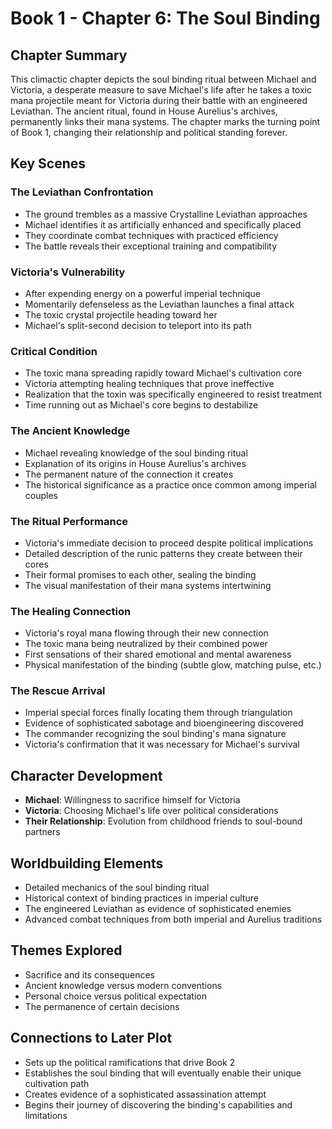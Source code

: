 # Book 1 - Chapter 6: The Soul Binding

## Chapter Summary
This climactic chapter depicts the soul binding ritual between Michael and Victoria, a desperate measure to save Michael's life after he takes a toxic mana projectile meant for Victoria during their battle with an engineered Leviathan. The ancient ritual, found in House Aurelius's archives, permanently links their mana systems. The chapter marks the turning point of Book 1, changing their relationship and political standing forever.

## Key Scenes

### The Leviathan Confrontation
- The ground trembles as a massive Crystalline Leviathan approaches
- Michael identifies it as artificially enhanced and specifically placed
- They coordinate combat techniques with practiced efficiency
- The battle reveals their exceptional training and compatibility

### Victoria's Vulnerability
- After expending energy on a powerful imperial technique
- Momentarily defenseless as the Leviathan launches a final attack
- The toxic crystal projectile heading toward her
- Michael's split-second decision to teleport into its path

### Critical Condition
- The toxic mana spreading rapidly toward Michael's cultivation core
- Victoria attempting healing techniques that prove ineffective
- Realization that the toxin was specifically engineered to resist treatment
- Time running out as Michael's core begins to destabilize

### The Ancient Knowledge
- Michael revealing knowledge of the soul binding ritual
- Explanation of its origins in House Aurelius's archives
- The permanent nature of the connection it creates
- The historical significance as a practice once common among imperial couples

### The Ritual Performance
- Victoria's immediate decision to proceed despite political implications
- Detailed description of the runic patterns they create between their cores
- Their formal promises to each other, sealing the binding
- The visual manifestation of their mana systems intertwining

### The Healing Connection
- Victoria's royal mana flowing through their new connection
- The toxic mana being neutralized by their combined power
- First sensations of their shared emotional and mental awareness
- Physical manifestation of the binding (subtle glow, matching pulse, etc.)

### The Rescue Arrival
- Imperial special forces finally locating them through triangulation
- Evidence of sophisticated sabotage and bioengineering discovered
- The commander recognizing the soul binding's mana signature
- Victoria's confirmation that it was necessary for Michael's survival

## Character Development
- **Michael**: Willingness to sacrifice himself for Victoria
- **Victoria**: Choosing Michael's life over political considerations
- **Their Relationship**: Evolution from childhood friends to soul-bound partners

## Worldbuilding Elements
- Detailed mechanics of the soul binding ritual
- Historical context of binding practices in imperial culture
- The engineered Leviathan as evidence of sophisticated enemies
- Advanced combat techniques from both imperial and Aurelius traditions

## Themes Explored
- Sacrifice and its consequences
- Ancient knowledge versus modern conventions
- Personal choice versus political expectation
- The permanence of certain decisions

## Connections to Later Plot
- Sets up the political ramifications that drive Book 2
- Establishes the soul binding that will eventually enable their unique cultivation path
- Creates evidence of a sophisticated assassination attempt
- Begins their journey of discovering the binding's capabilities and limitations
